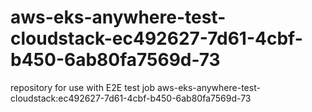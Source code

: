 # aws-eks-anywhere-test-cloudstack-ec492627-7d61-4cbf-b450-6ab80fa7569d-73
repository for use with E2E test job aws-eks-anywhere-test-cloudstack:ec492627-7d61-4cbf-b450-6ab80fa7569d-73
